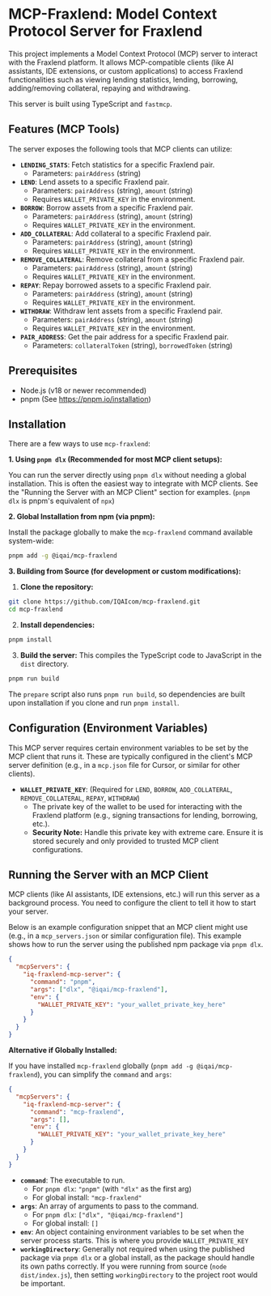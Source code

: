# MCP-Fraxlend: Model Context Protocol Server for Fraxlend

This project implements a Model Context Protocol (MCP) server to interact with the Fraxlend platform. It allows MCP-compatible clients (like AI assistants, IDE extensions, or custom applications) to access Fraxlend functionalities such as viewing lending statistics, lending, borrowing, adding/removing collateral, repaying and withdrawing.

This server is built using TypeScript and `fastmcp`.

## Features (MCP Tools)

The server exposes the following tools that MCP clients can utilize:

- **`LENDING_STATS`**: Fetch statistics for a specific Fraxlend pair.
  - Parameters: `pairAddress` (string)
- **`LEND`**: Lend assets to a specific Fraxlend pair.
  - Parameters: `pairAddress` (string), `amount` (string)
  - Requires `WALLET_PRIVATE_KEY` in the environment.
- **`BORROW`**: Borrow assets from a specific Fraxlend pair.
  - Parameters: `pairAddress` (string), `amount` (string)
  - Requires `WALLET_PRIVATE_KEY` in the environment.
- **`ADD_COLLATERAL`**: Add collateral to a specific Fraxlend pair.
  - Parameters: `pairAddress` (string), `amount` (string)
  - Requires `WALLET_PRIVATE_KEY` in the environment.
- **`REMOVE_COLLATERAL`**: Remove collateral from a specific Fraxlend pair.
  - Parameters: `pairAddress` (string), `amount` (string)
  - Requires `WALLET_PRIVATE_KEY` in the environment.
- **`REPAY`**: Repay borrowed assets to a specific Fraxlend pair.
  - Parameters: `pairAddress` (string), `amount` (string)
  - Requires `WALLET_PRIVATE_KEY` in the environment.
- **`WITHDRAW`**: Withdraw lent assets from a specific Fraxlend pair.
  - Parameters: `pairAddress` (string), `amount` (string)
  - Requires `WALLET_PRIVATE_KEY` in the environment.
- **`PAIR_ADDRESS`**: Get the pair address for a specific Fraxlend pair.
  - Parameters: `collateralToken` (string), `borrowedToken` (string)

## Prerequisites

- Node.js (v18 or newer recommended)
- pnpm (See <https://pnpm.io/installation>)

## Installation

There are a few ways to use `mcp-fraxlend`:

**1. Using `pnpm dlx` (Recommended for most MCP client setups):**

You can run the server directly using `pnpm dlx` without needing a global installation. This is often the easiest way to integrate with MCP clients. See the "Running the Server with an MCP Client" section for examples.
(`pnpm dlx` is pnpm's equivalent of `npx`)

**2. Global Installation from npm (via pnpm):**

Install the package globally to make the `mcp-fraxlend` command available system-wide:

```bash
pnpm add -g @iqai/mcp-fraxlend
```

**3. Building from Source (for development or custom modifications):**

1.  **Clone the repository:**

```bash
git clone https://github.com/IQAIcom/mcp-fraxlend.git
cd mcp-fraxlend
```

2.  **Install dependencies:**

```bash
pnpm install
```

3.  **Build the server:**
    This compiles the TypeScript code to JavaScript in the `dist` directory.

```bash
pnpm run build
```

The `prepare` script also runs `pnpm run build`, so dependencies are built upon installation if you clone and run `pnpm install`.

## Configuration (Environment Variables)

This MCP server requires certain environment variables to be set by the MCP client that runs it. These are typically configured in the client's MCP server definition (e.g., in a `mcp.json` file for Cursor, or similar for other clients).

- **`WALLET_PRIVATE_KEY`**: (Required for `LEND`, `BORROW`, `ADD_COLLATERAL`, `REMOVE_COLLATERAL`, `REPAY`, `WITHDRAW`)
  - The private key of the wallet to be used for interacting with the Fraxlend platform (e.g., signing transactions for lending, borrowing, etc.).
  - **Security Note:** Handle this private key with extreme care. Ensure it is stored securely and only provided to trusted MCP client configurations.

## Running the Server with an MCP Client

MCP clients (like AI assistants, IDE extensions, etc.) will run this server as a background process. You need to configure the client to tell it how to start your server.

Below is an example configuration snippet that an MCP client might use (e.g., in a `mcp_servers.json` or similar configuration file). This example shows how to run the server using the published npm package via `pnpm dlx`.

```json
{
  "mcpServers": {
    "iq-fraxlend-mcp-server": {
      "command": "pnpm",
      "args": ["dlx", "@iqai/mcp-fraxlend"],
      "env": {
        "WALLET_PRIVATE_KEY": "your_wallet_private_key_here"
      }
    }
  }
}
```

**Alternative if Globally Installed:**

If you have installed `mcp-fraxlend` globally (`pnpm add -g @iqai/mcp-fraxlend`), you can simplify the `command` and `args`:

```json
{
  "mcpServers": {
    "iq-fraxlend-mcp-server": {
      "command": "mcp-fraxlend",
      "args": [],
      "env": {
        "WALLET_PRIVATE_KEY": "your_wallet_private_key_here"
      }
    }
  }
}
```

- **`command`**: The executable to run.
  - For `pnpm dlx`: `"pnpm"` (with `"dlx"` as the first arg)
  - For global install: `"mcp-fraxlend"`
- **`args`**: An array of arguments to pass to the command.
  - For `pnpm dlx`: `["dlx", "@iqai/mcp-fraxlend"]`
  - For global install: `[]`
- **`env`**: An object containing environment variables to be set when the server process starts. This is where you provide `WALLET_PRIVATE_KEY`
- **`workingDirectory`**: Generally not required when using the published package via `pnpm dlx` or a global install, as the package should handle its own paths correctly. If you were running from source (`node dist/index.js`), then setting `workingDirectory` to the project root would be important.
